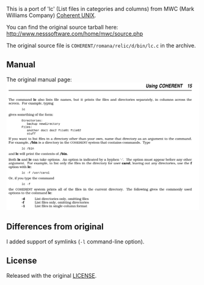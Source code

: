 This is a port of 'lc' (List files in categories and columns) from MWC (Mark Williams Company) [Coherent UNIX](https://en.wikipedia.org/wiki/Coherent_(operating_system)).

You can find the original source tarball here: http://www.nesssoftware.com/home/mwc/source.php

The original source file is `COHERENT/romana/relic/d/bin/lc.c` in the archive.

## Manual

The original manual page:
![lc manual page](./lc_manual.png)

## Differences from original

I added support of symlinks (`-l` command-line option).

## License

Released with the original [LICENSE](./LICENSE.md).

